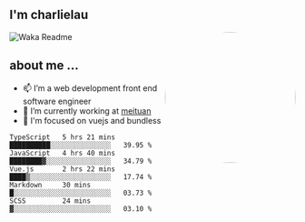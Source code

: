 
<h2>I'm charlielau</h2>
<img align='right' style="border-radius:50%" src="https://avatars1.githubusercontent.com/u/44078251?s=460&u=6b4f1c257663e44063b0b6a21c9c94f45bcfdcc7&v=4" width="230">

![Waka Readme](https://github.com/CharlieLau/charlielau/workflows/Waka%20Readme/badge.svg)

## about me ...
- 📫 I’m a web development front end software engineer
- 🔭 I’m currently working at  <a href="https://www.meituan.com">meituan</a>
- 🔭 I'm focused on vuejs and bundless

<!-- <p align="center">
  <a href="https://github.com/charlielau" class="rich-diff-level-one">
    <img src="https://github-readme-stats.vercel.app/api?username=charlielau&title_color=333&text_color=777" alt="CharlieLau" >
  </a>
</p> -->

<!--START_SECTION:waka-->
```text
TypeScript   5 hrs 21 mins   ██████████░░░░░░░░░░░░░░░   39.95 % 
JavaScript   4 hrs 40 mins   ████████▓░░░░░░░░░░░░░░░░   34.79 % 
Vue.js       2 hrs 22 mins   ████▒░░░░░░░░░░░░░░░░░░░░   17.74 % 
Markdown     30 mins         █░░░░░░░░░░░░░░░░░░░░░░░░   03.73 % 
SCSS         24 mins         ▓░░░░░░░░░░░░░░░░░░░░░░░░   03.10 % 
```
<!--END_SECTION:waka-->
